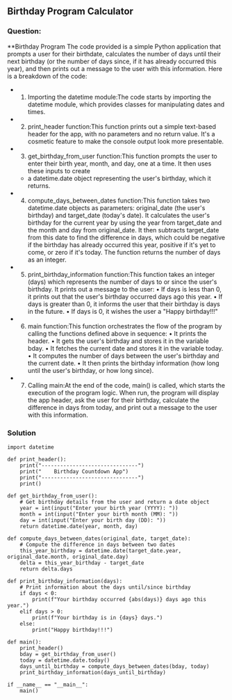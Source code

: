 ## Birthday Program Calculator


### Question:
**Birthday Program
The code provided is a simple Python application that prompts a user for their birthdate, calculates the number of days until their next birthday (or the number of days since, if it has
already occurred this year), and then prints out a message to the user with this information. Here is a breakdown of the code:
 - 1. Importing the datetime module:The code starts by importing the datetime module, which provides classes for manipulating dates and times.
 - 2. print_header function:This function prints out a simple text-based header for the app, with no parameters and no return value. It's a cosmetic feature to make the console output look more presentable.
 - 3. get_birthday_from_user function:This function prompts the user to enter their birth year, month, and day, one at a time. It then uses these inputs to create
     - a datetime.date object representing the user's birthday, which it returns.
 - 4. compute_days_between_dates function:This function takes two datetime.date objects as parameters: original_date (the user's birthday) and target_date (today's date). It calculates the user's birthday for the current year by using the year from target_date and the month and day from original_date. It then subtracts target_date from this date to find the difference in days, which could be negative if the birthday has already occurred this year, positive if it's yet to come, or zero if it's today. The function returns the number of days as an integer.
 - 5. print_birthday_information function:This function takes an integer (days) which represents the number of days to or since the user's birthday. It prints out a message to the user:
     • If days is less than 0, it prints out that the user's birthday occurred days ago this year.
     • If days is greater than 0, it informs the user that their birthday is days in the future.
     • If days is 0, it wishes the user a "Happy birthday!!!"
 - 6. main function:This function orchestrates the flow of the program by calling the functions defined above in sequence:
     • It prints the header.
     • It gets the user's birthday and stores it in the variable bday.
     • It fetches the current date and stores it in the variable today.
     • It computes the number of days between the user's birthday and the current date.
     • It then prints the birthday information (how long until the user's birthday, or how long since).
 - 7. Calling main:At the end of the code, main() is called, which starts the execution of the program logic.
When run, the program will display the app header, ask the user for their birthday, calculate the difference in days from today, and print out a message to the user with this information.



### Solution
```
import datetime

def print_header():
    print("-------------------------------")
    print("    Birthday Countdown App")
    print("-------------------------------")
    print()

def get_birthday_from_user():
    # Get birthday details from the user and return a date object
    year = int(input("Enter your birth year (YYYY): "))
    month = int(input("Enter your birth month (MM): "))
    day = int(input("Enter your birth day (DD): "))
    return datetime.date(year, month, day)

def compute_days_between_dates(original_date, target_date):
    # Compute the difference in days between two dates
    this_year_birthday = datetime.date(target_date.year, original_date.month, original_date.day)
    delta = this_year_birthday - target_date
    return delta.days

def print_birthday_information(days):
    # Print information about the days until/since birthday
    if days < 0:
        print(f"Your birthday occurred {abs(days)} days ago this year.")
    elif days > 0:
        print(f"Your birthday is in {days} days.")
    else:
        print("Happy birthday!!!")

def main():
    print_header()
    bday = get_birthday_from_user()
    today = datetime.date.today()
    days_until_birthday = compute_days_between_dates(bday, today)
    print_birthday_information(days_until_birthday)

if __name__ == "__main__":
    main()
```
